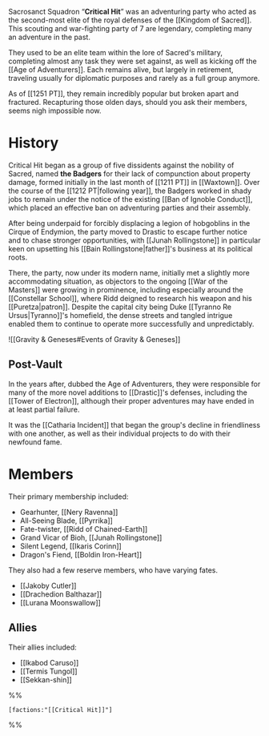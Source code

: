 Sacrosanct Squadron “**Critical Hit**” was an adventuring party who acted as the second-most elite of the royal defenses of the [[Kingdom of Sacred]]. This scouting and war-fighting party of 7 are legendary, completing many an adventure in the past.

They used to be an elite team within the lore of Sacred's military, completing almost any task they were set against, as well as kicking off the [[Age of Adventurers]]. Each remains alive, but largely in retirement, traveling usually for diplomatic purposes and rarely as a full group anymore. 

As of [[1251 PT]], they remain incredibly popular but broken apart and fractured. Recapturing those olden days, should you ask their members, seems nigh impossible now.

# History

Critical Hit began as a group of five dissidents against the nobility of Sacred, named **the Badgers** for their lack of compunction about property damage, formed initially in the last month of [[1211 PT]] in [[Waxtown]]. Over the course of the [[1212 PT|following year]], the Badgers worked in shady jobs to remain under the notice of the existing [[Ban of Ignoble Conduct]], which placed an effective ban on adventuring parties and their assembly. 

After being underpaid for forcibly displacing a legion of hobgoblins in the Cirque of Endymion, the party moved to Drastic to escape further notice and to chase stronger opportunities, with [[Junah Rollingstone]] in particular keen on upsetting his [[Bain Rollingstone|father]]'s business at its political roots.

There, the party, now under its modern name, initially met a slightly more accommodating situation, as objectors to the ongoing [[War of the Masters]] were growing in prominence, including especially around the [[Constellar School]], where Ridd deigned to research his weapon and his [[Puretza|patron]]. Despite the capital city being Duke [[Tyranno Re Ursus|Tyranno]]'s homefield, the dense streets and tangled intrigue enabled them to continue to operate more successfully and unpredictably.

![[Gravity & Geneses#Events of Gravity & Geneses]]
## Post-Vault
In the years after, dubbed the Age of Adventurers, they were responsible for many of the more novel additions to [[Drastic]]'s defenses, including the [[Tower of Electron]], although their proper adventures may have ended in at least partial failure.

It was the [[Catharia Incident]] that began the group's decline in friendliness with one another, as well as their individual projects to do with their newfound fame.

# Members
Their primary membership included:
- Gearhunter, [[Nery Ravenna]]
- All-Seeing Blade, [[Pyrrika]]
- Fate-twister, [[Ridd of Chained-Earth]]
- Grand Vicar of Bioh, [[Junah Rollingstone]]
- Silent Legend, [[Ikaris Corinn]]
- Dragon's Fiend, [[Boldin Iron-Heart]]

They also had a few reserve members, who have varying fates.

- [[Jakoby Cutler]]
- [[Drachedion Balthazar]]
- [[Lurana Moonswallow]]
## Allies
Their allies included:
- [[Ikabod Caruso]]
- [[Termis Tungol]]
- [[Sekkan-shin]]

%%
```query
[factions:"[[Critical Hit]]"]
```
%%